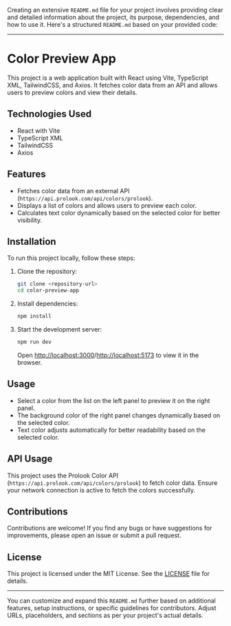 Creating an extensive `README.md` file for your project involves providing clear and detailed information about the project, its purpose, dependencies, and how to use it. Here's a structured `README.md` based on your provided code:

---

# Color Preview App

This project is a web application built with React using Vite, TypeScript XML, TailwindCSS, and Axios. It fetches color data from an API and allows users to preview colors and view their details.

## Technologies Used

- React with Vite
- TypeScript XML
- TailwindCSS
- Axios

## Features

- Fetches color data from an external API (`https://api.prolook.com/api/colors/prolook`).
- Displays a list of colors and allows users to preview each color.
- Calculates text color dynamically based on the selected color for better visibility.

## Installation

To run this project locally, follow these steps:

1. Clone the repository:

   ```bash
   git clone <repository-url>
   cd color-preview-app
   ```

2. Install dependencies:

   ```bash
   npm install
   ```

3. Start the development server:

   ```bash
   npm run dev
   ```

   Open [http://localhost:3000](http://localhost:3000)/[http://localhost:5173](http://localhost:5173) to view it in the browser.

## Usage

- Select a color from the list on the left panel to preview it on the right panel.
- The background color of the right panel changes dynamically based on the selected color.
- Text color adjusts automatically for better readability based on the selected color.

## API Usage

This project uses the Prolook Color API (`https://api.prolook.com/api/colors/prolook`) to fetch color data. Ensure your network connection is active to fetch the colors successfully.

## Contributions

Contributions are welcome! If you find any bugs or have suggestions for improvements, please open an issue or submit a pull request.

## License

This project is licensed under the MIT License. See the [LICENSE](./LICENSE) file for details.

---

You can customize and expand this `README.md` further based on additional features, setup instructions, or specific guidelines for contributors. Adjust URLs, placeholders, and sections as per your project's actual details.
